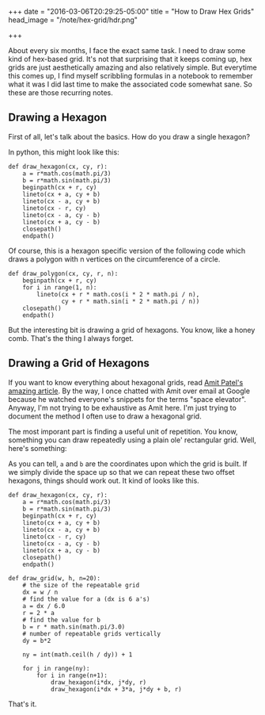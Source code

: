 +++
date = "2016-03-06T20:29:25-05:00"
title = "How to Draw Hex Grids"
head_image = "/note/hex-grid/hdr.png"

+++

About every six months, I face the exact same task. I need to draw some kind of hex-based grid. It's not that surprising that it keeps coming up, hex grids are just aesthetically amazing and also relatively simple. But everytime this comes up, I find myself scribbling formulas in a notebook to remember what it was I did last time to make the associated code somewhat sane. So these are those recurring notes.

## Drawing a Hexagon

First of all, let's talk about the basics. How do you draw a single hexagon?

<object data="/note/hex-grid/a.svg" type="image/svg+xml" class="svg">
</object>

In python, this might look like this:

<pre class="prettyprint linenums"><code><!--
-->def draw_hexagon(cx, cy, r):
	a = r*math.cos(math.pi/3)
	b = r*math.sin(math.pi/3)
	beginpath(cx + r, cy)
	lineto(cx + a, cy + b)
	lineto(cx - a, cy + b)
	lineto(cx - r, cy)
	lineto(cx - a, cy - b)
	lineto(cx + a, cy - b)
	closepath()
	endpath()
</code></pre>

Of course, this is a hexagon specific version of the following code which draws a polygon with n vertices on the circumference of a circle.

<pre class="prettyprint linenums"><code><!--
-->def draw_polygon(cx, cy, r, n):
	beginpath(cx + r, cy)
	for i in range(1, n):
		lineto(cx + r * math.cos(i * 2 * math.pi / n),
			   cy + r * math.sin(i * 2 * math.pi / n))
	closepath()
	endpath()
</code></pre>

But the interesting bit is drawing a grid of hexagons. You know, like a honey comb. That's the thing I always forget.

## Drawing a Grid of Hexagons

If you want to know everything about hexagonal grids, read [Amit Patel's amazing article](http://www.redblobgames.com/grids/hexagons/). By the way, I once chatted with Amit over email at Google because he watched everyone's snippets for the terms "space elevator". Anyway, I'm not trying to be exhaustive as Amit here. I'm just trying to document the method I often use to draw a hexagonal grid.

The most imporant part is finding a useful unit of repetition. You know, something you can draw repeatedly using a plain ole' rectangular grid. Well, here's something:

<object data="/note/hex-grid/repeat.svg" type="image/svg+xml" class="svg">
</object>

As you can tell, <code>a</code> and <code>b</code> are the coordinates upon which the grid is built. If we simply divide the space up so that we can repeat these two offset hexagons, things should work out. It kind of looks like this.

<pre class="prettyprint linenums"><code><!--
-->def draw_hexagon(cx, cy, r):
    a = r*math.cos(math.pi/3)
    b = r*math.sin(math.pi/3)
    beginpath(cx + r, cy)
    lineto(cx + a, cy + b)
    lineto(cx - a, cy + b)
    lineto(cx - r, cy)
    lineto(cx - a, cy - b)
    lineto(cx + a, cy - b)
    closepath()
    endpath()
    
def draw_grid(w, h, n=20):
    # the size of the repeatable grid
    dx = w / n    
    # find the value for a (dx is 6 a's)
    a = dx / 6.0
    r = 2 * a
    # find the value for b
    b = r * math.sin(math.pi/3.0)
    # number of repeatable grids vertically
    dy = b*2
    
    ny = int(math.ceil(h / dy)) + 1

    for j in range(ny):
        for i in range(n+1):
            draw_hexagon(i*dx, j*dy, r)
            draw_hexagon(i*dx + 3*a, j*dy + b, r)
</code></pre>

That's it.

